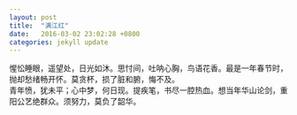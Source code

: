 ```yaml
---
layout: post
title:  "满江红"
date:   2016-03-02 23:02:28 +0800
categories: jekyll update
---
```

惺忪睡眼，遥望处，日光如沐。思忖间，吐呐心胸，鸟语花香。最是一年春节时，抛却愁绪畅开怀。莫贪杯，损了脏和腑，悔不及。  
青年愤，犹未平；心中梦，何日现。提疾笔，书尽一腔热血。想当年华山论剑，重阳公艺绝群众。须努力，莫负了韶华。